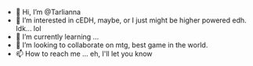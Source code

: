 - 👋 Hi, I’m @Tarlianna
- 👀 I’m interested in cEDH, maybe, or I just might be higher powered edh.  Idk... lol
- 🌱 I’m currently learning ...
- 💞️ I’m looking to collaborate on mtg, best game in the world.
- 📫 How to reach me ... eh, I'll let you know

<!---
Tarlianna/Tarlianna is a ✨ special ✨ repository because its `README.md` (this file) appears on your GitHub profile.
You can click the Preview link to take a look at your changes.
--->
